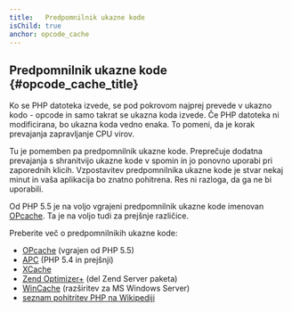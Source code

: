 ```yaml
---
title:   Predpomnilnik ukazne kode
isChild: true
anchor: opcode_cache
---
```


## Predpomnilnik ukazne kode {#opcode_cache_title}

Ko se PHP datoteka izvede, se pod pokrovom najprej prevede v ukazno kodo - opcode in samo takrat se ukazna koda izvede.
Če PHP datoteka ni modificirana, bo ukazna koda vedno enaka. To pomeni, da je korak prevajanja zapravljanje CPU virov.

Tu je pomemben pa predpomnilnik ukazne kode. Preprečuje dodatna prevajanja s shranitvijo ukazne kode v spomin in jo ponovno uporabi pri zaporednih klicih.
Vzpostavitev predpomnilnika ukazne kode je stvar nekaj minut in vaša aplikacija bo znatno pohitrena. Res ni razloga, da ga ne bi uporabili.

Od PHP 5.5 je na voljo vgrajeni predpomnilnik ukazne kode imenovan [OPcache][opcache-book]. Ta je na voljo tudi
za prejšnje različice.

Preberite več o predpomnilnikih ukazne kode:

* [OPcache][opcache-book] (vgrajen od PHP 5.5)
* [APC](http://php.net/manual/en/book.apc.php) (PHP 5.4 in prejšnji)
* [XCache](http://xcache.lighttpd.net/)
* [Zend Optimizer+](http://www.zend.com/products/server/) (del Zend Server paketa)
* [WinCache](http://www.iis.net/download/wincacheforphp) (razširitev za MS Windows Server)
* [seznam pohitritev PHP na Wikipediji](http://en.wikipedia.org/wiki/List_of_PHP_accelerators)

[opcache-book]: http://php.net/manual/en/book.opcache.php
